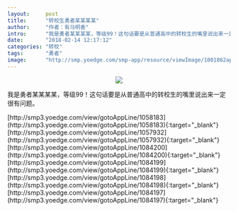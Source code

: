 ```yaml
---
layout:     post
title:      "转校生勇者某某某某"
author:     "作者：有马明香"
intro:      "我是勇者某某某某，等级99！这句话要是从普通高中的转校生的嘴里说出来一定很有问题。"
date:       "2018-02-14 12:17:12"
categories: "转校"
tags:       "勇者"
image:      "http://smp.yoedge.com/smp-app/resource/viewImage/1001862appline.png"
---
```

<div style="text-align: center">
<p><img src="http://smp.yoedge.com/smp-app/resource/viewImage/1001862appline.png"/></p>
</div>
<p class="post-meta">
<span>我是勇者某某某某，等级99！这句话要是从普通高中的转校生的嘴里说出来一定很有问题。</span>
</p>
[http://smp3.yoedge.com/view/gotoAppLine/1058183](http://smp3.yoedge.com/view/gotoAppLine/1058183){:target="_blank"}
[http://smp3.yoedge.com/view/gotoAppLine/1057932](http://smp3.yoedge.com/view/gotoAppLine/1057932){:target="_blank"}
[http://smp3.yoedge.com/view/gotoAppLine/1084200](http://smp3.yoedge.com/view/gotoAppLine/1084200){:target="_blank"}
[http://smp3.yoedge.com/view/gotoAppLine/1084199](http://smp3.yoedge.com/view/gotoAppLine/1084199){:target="_blank"}
[http://smp3.yoedge.com/view/gotoAppLine/1084198](http://smp3.yoedge.com/view/gotoAppLine/1084198){:target="_blank"}
[http://smp3.yoedge.com/view/gotoAppLine/1084197](http://smp3.yoedge.com/view/gotoAppLine/1084197){:target="_blank"}


